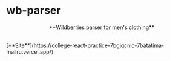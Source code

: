 # wb-parser
<p style="text-align: center;">**Wildberries parser for men's clothing**</p>
<br/>
[**Site**](https://college-react-practice-7bgjqcnlc-7batatima-mailru.vercel.app/)
